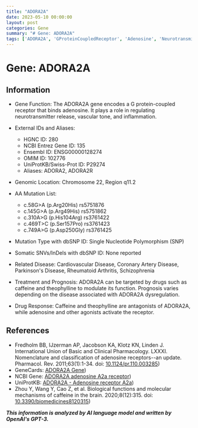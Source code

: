 ```yaml
---
title: "ADORA2A"
date: 2023-05-10 00:00:00
layout: post
categories: Gene
summary: "# Gene: ADORA2A"
tags: ['ADORA2A', 'GProteinCoupledReceptor', 'Adenosine', 'Neurotransmitter', 'Caffeine', 'DrugTarget', 'CardiovascularDisease', 'Schizophrenia']
---
```


# Gene: ADORA2A

## Information

- Gene Function: The ADORA2A gene encodes a G protein-coupled receptor that binds adenosine. It plays a role in regulating neurotransmitter release, vascular tone, and inflammation.

- External IDs and Aliases:
    - HGNC ID: 280
    - NCBI Entrez Gene ID: 135
    - Ensembl ID: ENSG00000128274
    - OMIM ID: 102776
    - UniProtKB/Swiss-Prot ID: P29274
    - Aliases: ADORA2, ADORA2R

- Genomic Location: Chromosome 22, Region q11.2

- AA Mutation List:
    - c.58G>A (p.Arg20His) rs5751876
    - c.145G>A (p.Arg49His) rs5751862
    - c.310A>G (p.His104Arg) rs3761422
    - c.469T>C (p.Ser157Pro) rs3761423
    - c.749A>G (p.Asp250Gly) rs3761425

- Mutation Type with dbSNP ID: Single Nucleotide Polymorphism (SNP)

- Somatic SNVs/InDels with dbSNP ID: None reported

- Related Disease: Cardiovascular Disease, Coronary Artery Disease, Parkinson's Disease, Rheumatoid Arthritis, Schizophrenia

- Treatment and Prognosis: ADORA2A can be targeted by drugs such as caffeine and theophylline to modulate its function. Prognosis varies depending on the disease associated with ADORA2A dysregulation.

- Drug Response: Caffeine and theophylline are antagonists of ADORA2A, while adenosine and other agonists activate the receptor.

## References
- Fredholm BB, IJzerman AP, Jacobson KA, Klotz KN, Linden J. International Union of Basic and Clinical Pharmacology. LXXXI. Nomenclature and classification of adenosine receptors--an update. Pharmacol. Rev. 2011;63(1):1-34. doi: [10.1124/pr.110.003285](https://doi.org/10.1124/pr.110.003285))
- GeneCards: [ADORA2A Gene](https://www.genecards.org/cgi-bin/carddisp.pl?gene=ADORA2A))
- NCBI Gene: [ADORA2A adenosine A2a receptor](https://www.ncbi.nlm.nih.gov/gene/135))
- UniProtKB: [ADORA2A - Adenosine receptor A2a](https://www.uniprot.org/uniprot/P29274))
- Zhou Y, Wang Y, Cao Z, et al. Biological functions and molecular mechanisms of caffeine in the brain. 2020;8(12):315. doi: [10.3390/biomedicines8120315](https://doi.org/10.3390/biomedicines8120315))

**_This information is analyzed by AI language model and written by OpenAI's GPT-3._**
